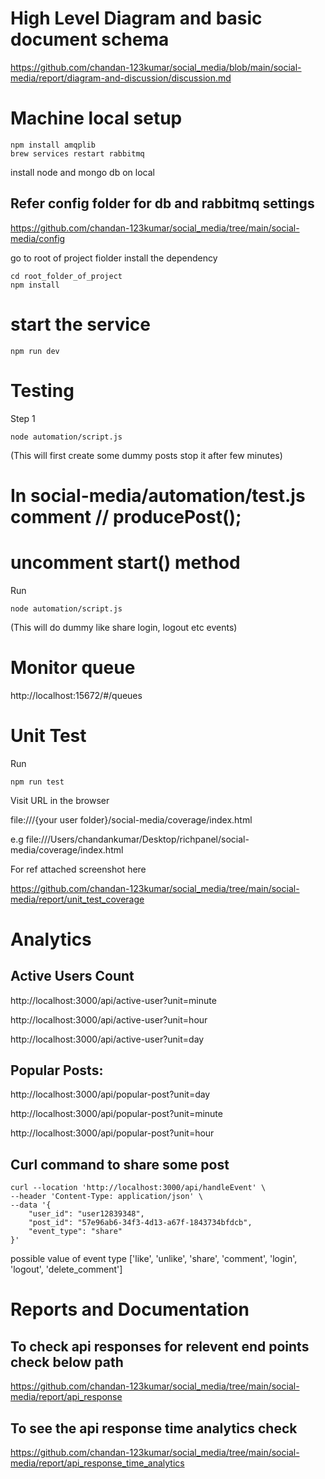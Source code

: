 # High Level Diagram and basic document schema

https://github.com/chandan-123kumar/social_media/blob/main/social-media/report/diagram-and-discussion/discussion.md

# Machine local setup 
```
npm install amqplib
brew services restart rabbitmq
```
install node and mongo db on local

## Refer config folder for db and rabbitmq settings

https://github.com/chandan-123kumar/social_media/tree/main/social-media/config

go to root of project fiolder install the dependency 

```
cd root_folder_of_project
npm install
```


# start the service

```
npm run dev
```

# Testing 

Step 1
```
node automation/script.js
```
 (This will first create some dummy posts stop it after few minutes)

# In social-media/automation/test.js comment // producePost();

# uncomment start() method

Run
```
node automation/script.js
```
(This will do dummy like share login, logout etc events)

# Monitor queue
http://localhost:15672/#/queues

# Unit Test

Run
```
npm run test
```

Visit URL in the browser

file:///{your user folder}/social-media/coverage/index.html

e.g file:///Users/chandankumar/Desktop/richpanel/social-media/coverage/index.html

For ref attached screenshot here

https://github.com/chandan-123kumar/social_media/tree/main/social-media/report/unit_test_coverage

# Analytics 

## Active Users Count

http://localhost:3000/api/active-user?unit=minute

http://localhost:3000/api/active-user?unit=hour

http://localhost:3000/api/active-user?unit=day

## Popular Posts:

http://localhost:3000/api/popular-post?unit=day

http://localhost:3000/api/popular-post?unit=minute

http://localhost:3000/api/popular-post?unit=hour

## Curl command to share some post

```
curl --location 'http://localhost:3000/api/handleEvent' \
--header 'Content-Type: application/json' \
--data '{
    "user_id": "user12839348",
    "post_id": "57e96ab6-34f3-4d13-a67f-1843734bfdcb",
    "event_type": "share"
}'
```

possible value of event type
['like', 'unlike', 'share', 'comment', 'login', 'logout', 'delete_comment']

# Reports and Documentation 

## To check api responses for relevent end points check below path

https://github.com/chandan-123kumar/social_media/tree/main/social-media/report/api_response

## To see the api response time analytics check 

https://github.com/chandan-123kumar/social_media/tree/main/social-media/report/api_response_time_analytics


